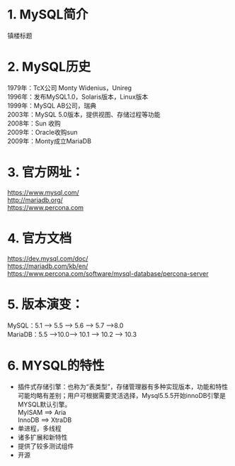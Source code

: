 # 1. MySQL简介
镇楼标题

# 2. MySQL历史
1979年：TcX公司 Monty Widenius，Unireg  
1996年：发布MySQL1.0，Solaris版本，Linux版本  
1999年：MySQL AB公司，瑞典  
2003年：MySQL 5.0版本，提供视图、存储过程等功能  
2008年：Sun 收购  
2009年：Oracle收购sun  
2009年：Monty成立MariaDB  

# 3. 官方网址：
https://www.mysql.com/  
http://mariadb.org/  
https://www.percona.com  

# 4. 官方文档
https://dev.mysql.com/doc/  
https://mariadb.com/kb/en/  
https://www.percona.com/software/mysql-database/percona-server  

# 5. 版本演变：
MySQL：5.1 --> 5.5 --> 5.6 --> 5.7 -->8.0  
MariaDB：5.5 -->10.0--> 10.1 --> 10.2 --> 10.3

# 6. MYSQL的特性
- 插件式存储引擎：也称为“表类型”，存储管理器有多种实现版本，功能和特性可能均略有差别；用户可根据需要灵活选择，Mysql5.5.5开始innoDB引擎是MYSQL默认引擎。  
MyISAM ==> Aria  
InnoDB ==> XtraDB  
- 单进程，多线程
- 诸多扩展和新特性
- 提供了较多测试组件
- 开源